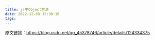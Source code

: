 ```yaml
---
title: js中Object方法
date: 2022-12-08 15:38:16
tags:
---
```

原文链接：https://blog.csdn.net/qq_45378746/article/details/124334375
